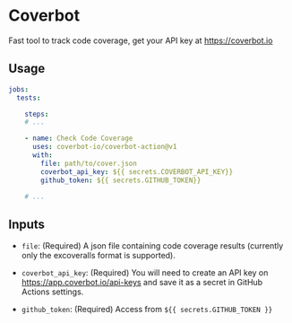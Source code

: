 # Coverbot

Fast tool to track code coverage, get your API key at https://coverbot.io


## Usage

```yaml
jobs:
  tests:

    steps:
    # ...

    - name: Check Code Coverage
      uses: coverbot-io/coverbot-action@v1
      with:
        file: path/to/cover.json
        coverbot_api_key: ${{ secrets.COVERBOT_API_KEY}}
        github_token: ${{ secrets.GITHUB_TOKEN}}

    # ...
```

## Inputs

-   `file`: (Required) A json file containing code coverage results (currently only the excoveralls format is supported).

-   `coverbot_api_key`: (Required) You will need to create an API key on 
    https://app.coverbot.io/api-keys and save it as a secret in GitHub 
    Actions settings.

-   `github_token`: (Required) Access from `${{ secrets.GITHUB_TOKEN }}`